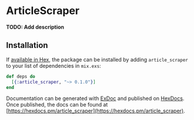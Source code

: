 # ArticleScraper

**TODO: Add description**

## Installation

If [available in Hex](https://hex.pm/docs/publish), the package can be installed
by adding `article_scraper` to your list of dependencies in `mix.exs`:

```elixir
def deps do
  [{:article_scraper, "~> 0.1.0"}]
end
```

Documentation can be generated with [ExDoc](https://github.com/elixir-lang/ex_doc)
and published on [HexDocs](https://hexdocs.pm). Once published, the docs can
be found at [https://hexdocs.pm/article_scraper](https://hexdocs.pm/article_scraper).

